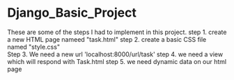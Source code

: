 # Django_Basic_Project
These are some of the steps I had to implement in this project.
step 1. create a new HTML page nameed "task.html" 
step 2. create a basic CSS file named "style.css"  
Step 3. We need a new url 'localhost:8000/url/task' 
step 4. we need a view which will respond with Task.html 
step 5. we need dynamic data on our html page
